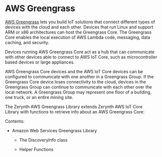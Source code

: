 # AWS Greengrass

[AWS Greengrass](https://aws.amazon.com/greengrass/) lets you build IoT solutions that connect different types of devices with the cloud and each other. Devices that run Linux and support ARM or x86 architectures can host the Greengrass Core. The Greengrass Core enables the local execution of AWS Lambda code, messaging, data caching, and security.

Devices running AWS Greengrass Core act as a hub that can communicate with other devices able to connect to AWS IoT Core, such as microcontroller based devices or large appliances.

AWS Greengrass Core devices and the AWS IoT Core devices can be configured to communicate with one another in a Greengrass Group. If the Greengrass Core device loses connectivity to the cloud, devices in the Greengrass Group can continue to communicate with each other over the local network. A Greengrass Group may represent one floor of a building, one truck, or an entire mining site.

The Zerynth AWS Greengrass Library extends Zerynth AWS IoT Core Library with functions to retrieve info about an AWS Greengrass Core:

Contents:


* Amazon Web Services Greengrass Library


    * The DiscoveryInfo class


    * Helper Functions

